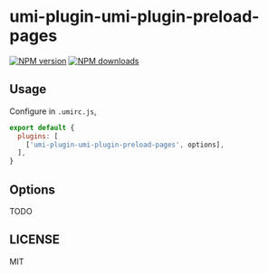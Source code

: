 # umi-plugin-umi-plugin-preload-pages

[![NPM version](https://img.shields.io/npm/v/umi-plugin-umi-plugin-preload-pages.svg?style=flat)](https://npmjs.org/package/umi-plugin-umi-plugin-preload-pages)
[![NPM downloads](http://img.shields.io/npm/dm/umi-plugin-umi-plugin-preload-pages.svg?style=flat)](https://npmjs.org/package/umi-plugin-umi-plugin-preload-pages)



## Usage

Configure in `.umirc.js`,

```js
export default {
  plugins: [
    ['umi-plugin-umi-plugin-preload-pages', options],
  ],
}
```

## Options

TODO

## LICENSE

MIT
